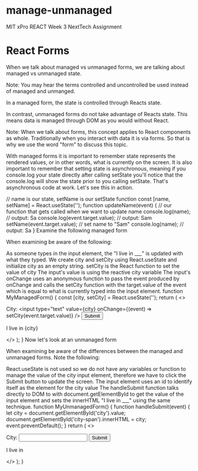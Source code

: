 # manage-unmanaged

MIT xPro REACT Week 3 NextTech Assignment

# React Forms

When we talk about managed vs unmanaged forms, we are talking about managed vs unmanaged state.

Note: You may hear the terms controlled and uncontrolled be used instead of managed and unmanged.

In a managed form, the state is controlled through Reacts state.

In contrast, unmanaged forms do not take advantage of Reacts state. This means data is managed through DOM as you would without React.

Note: When we talk about forms, this concept applies to React components as whole. Traditionally when you interact with data it is via forms. So that is why we use the word "form" to discuss this topic.

With managed forms it is important to remember state represents the rendered values, or in other words, what is currently on the screen. It is also important to remember that setting state is asynchronous, meaning if you console.log your state directly after calling setState you'll notice that the console.log will show the state prior to you calling setState. That's asynchronous code at work. Let's see this in action.

// name is our state, setName is our setState function
const [name, setName] = React.useState('');
function updateName(event) {
  // our function that gets called when we want to update name
  console.log(name); // output: Sa
  console.log(event.target.value); // output: Sam
  setName(event.target.value); // set name to "Sam"
  console.log(name); // output: Sa
}
Examine the following managed form

When examining be aware of the following:

As someone types in the input element, the "I live in ___" is updated with what they typed.
We create city and setCity using React.useState and initialize city as an empty string.
setCity is the React function to set the value of city
The input's value is using the reactive city variable
The input's onChange uses an anonymous function to pass the event produced by onChange and calls the setCity function with the target.value of the event which is equal to what is currently typed into the input element.
function MyManagedForm() {
  const [city, setCity] = React.useState('');
  return (
    <>
      <form>
        <label>City: </label>
        <input type="text" value={city} onChange={(event) => setCity(event.target.value)} />
        <input type="submit" value="Submit" />
      </form>
      <p>I live in {city}</p>
    </>
  );
}
Now let's look at an unmanaged form

When examining be aware of the differences between the managed and unmanaged forms. Note the following:

React.useState is not used so we do not have any variables or function to manage the value of the city input element, therefore we have to click the Submit button to update the screen.
The input element uses an id to identify itself as the element for the city value
The handleSubmit function talks directly to DOM to with document.getElementById to get the value of the input element and sets the innerHTML "I live in ___" using the same technique.
function MyUnmanagedForm() {
  function handleSubmit(event) {
    let city = document.getElementById('city').value;
    document.getElementById('city-span').innerHTML = city;
    event.preventDefault();
  }
  return (
    <>
      <form onSubmit={handleSubmit}>
        <label>City: </label>
        <input type="text" id="city" />
        <input type="submit" value="Submit" />
      </form>
      <p>
        I live in <span id="city-span"></span>
      </p>
    </>
  );
}
